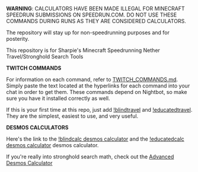 **WARNING**: CALCULATORS HAVE BEEN MADE ILLEGAL FOR MINECRAFT SPEEDRUN SUBMISSIONS ON SPEEDRUN.COM. DO NOT USE THESE COMMANDS DURING RUNS AS THEY ARE CONSIDERED CALCULATORS.

The repository will stay up for non-speedrunning purposes and for posterity.




This repository is for Sharpie's Minecraft Speedrunning Nether Travel/Stronghold Search Tools

**TWITCH COMMANDS**

For information on each command, refer to [TWITCH_COMMANDS.md](TWITCH_COMMANDS.md).
Simply paste the text located at the hyperlinks for each command into your chat in order to get them.
These commands depend on Nightbot, so make sure you have it installed correctly as well.

If this is your first time at this repo, just add [!blindtravel](https://raw.githubusercontent.com/Sharpieman20/Sharpies-Speedrunning-Tools/main/commands/!blindtravel) and [!educatedtravel](https://raw.githubusercontent.com/Sharpieman20/Sharpies-Speedrunning-Tools/main/commands/!educatedtravel). They are the simplest, easiest to use, and very useful.

**DESMOS CALCULATORS**

Here's the link to the [!blindcalc desmos calculator](https://raw.githubusercontent.com/Sharpieman20/Sharpies-Speedrunning-Tools/main/links/blindcalc.txt) and the [!educatedcalc desmos calculator](https://raw.githubusercontent.com/Sharpieman20/Sharpies-Speedrunning-Tools/main/links/educatedcalc.txt) desmos calculator.

If you're really into stronghold search math, check out the [Advanced Desmos Calculator](https://www.desmos.com/calculator/fdlyafddru)
